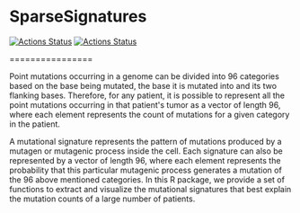 SparseSignatures
================

[![Actions Status](https://github.com/danro9685/SparseSignatures/workflows/check-master/badge.svg)](https://github.com/danro9685/SparseSignatures/actions?query=workflow%3Acheck-master)
[![Actions Status](https://github.com/danro9685/SparseSignatures/workflows/check-development/badge.svg)](https://github.com/danro9685/SparseSignatures/actions?query=workflow%3Acheck-development)

================

Point mutations occurring in a genome can be divided into 96 categories based on the base being mutated, the base it is mutated into and its two flanking bases. Therefore, for any patient, it is possible to represent all the point mutations occurring in that patient's tumor as a vector of length 96, where each element represents the count of mutations for a given category in the patient. 

A mutational signature represents the pattern of mutations produced by a mutagen or mutagenic process inside the cell. Each signature can also be represented by a vector of length 96, where each element represents the probability that this particular mutagenic process generates a mutation of the 96 above mentioned categories. In this R package, we provide a set of functions to extract and visualize the mutational signatures that best explain the mutation counts of a large number of patients. 
